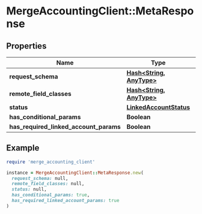 # MergeAccountingClient::MetaResponse

## Properties

| Name | Type | Description | Notes |
| ---- | ---- | ----------- | ----- |
| **request_schema** | [**Hash&lt;String, AnyType&gt;**](AnyType.md) |  |  |
| **remote_field_classes** | [**Hash&lt;String, AnyType&gt;**](AnyType.md) |  | [optional] |
| **status** | [**LinkedAccountStatus**](LinkedAccountStatus.md) |  | [optional] |
| **has_conditional_params** | **Boolean** |  |  |
| **has_required_linked_account_params** | **Boolean** |  |  |

## Example

```ruby
require 'merge_accounting_client'

instance = MergeAccountingClient::MetaResponse.new(
  request_schema: null,
  remote_field_classes: null,
  status: null,
  has_conditional_params: true,
  has_required_linked_account_params: true
)
```

